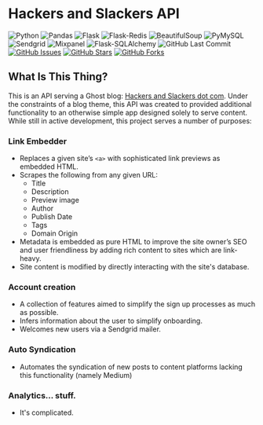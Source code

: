 # Hackers and Slackers API

![Python](https://img.shields.io/badge/Python-3.7.2-blue.svg?logo=python&longCache=true&logoColor=white&colorB=23a8e2&style=flat-square&colorA=36363e)
![Pandas](https://img.shields.io/badge/Pandas-0.23.0-blue.svg?logo=python&longCache=true&logoColor=white&colorB=23a8e2&style=flat-square&colorA=36363e)
![Flask](https://img.shields.io/badge/Flask-1.0.2-blue.svg?longCache=true&logo=flask&style=flat-square&logoColor=white&colorB=23a8e2&colorA=36363e)
![Flask-Redis](https://img.shields.io/badge/Flask--Redis-0.3.0-blue.svg?longCache=true&logo=redis&style=flat-square&logoColor=white&colorB=D82C20&colorA=36363e)
![BeautifulSoup](https://img.shields.io/badge/Beautifulsoup4-4.6.3-blue.svg?longCache=true&logo=delicious&longCache=true&style=flat-square&logoColor=white&colorB=23a8e2&colorA=36363e)
![PyMySQL](https://img.shields.io/badge/PyMySQL-0.9.3-red.svg?longCache=true&style=flat-square&logo=mysql&logoColor=white&colorA=36363e&colorB=4479A1)
![Sendgrid](https://img.shields.io/badge/sendgrid-5.6.0-blue.svg?longCache=true&logo=delicious&longCache=true&style=flat-square&logoColor=white&colorB=23a8e2&colorA=36363e)
![Mixpanel](https://img.shields.io/badge/mixpanel-4.3.2-blue.svg?longCache=true&logo=coderwall&longCache=true&style=flat-square&logoColor=white&colorB=002992&colorA=36363e)
![Flask-SQLAlchemy](https://img.shields.io/badge/Flask--SQLAlchemy-2.3.2-red.svg?longCache=true&style=flat-square&logo=scala&logoColor=white&colorA=36363e)
![GitHub Last Commit](https://img.shields.io/github/last-commit/google/skia.svg?style=flat-square&colorA=36363e)
[![GitHub Issues](https://img.shields.io/github/issues/toddbirchard/hackersandslackers-api.svg?style=flat-square&colorA=36363e)](https://github.com/toddbirchard/link-embedder/issues)
[![GitHub Stars](https://img.shields.io/github/stars/toddbirchard/hackersandslackers-api.svg?style=flat-square&colorB=e3bb18&colorA=36363e)](https://github.com/toddbirchard/hackersandslackers-api/stargazers)
[![GitHub Forks](https://img.shields.io/github/forks/toddbirchard/hackersandslackers-api.svg?style=flat-square&colorA=36363e)](https://github.com/toddbirchard/hackersandslackers-api/network)

## What Is This Thing?

This is an API serving a Ghost blog: [Hackers and Slackers dot com](https://hackersandslackers.com/). Under the constraints of a blog theme, this API was created to provided additional functionality to an otherwise simple app designed solely to serve content. While still in active development, this project serves a number of purposes:

### Link Embedder
* Replaces a given site’s `<a>` with sophisticated link previews as embedded HTML.
* Scrapes the following from any given URL:
  * Title
  * Description
  * Preview image
  * Author
  * Publish Date
  * Tags
  * Domain Origin
* Metadata is embedded as pure HTML to improve the site owner’s SEO and user friendliness by adding rich content to sites which are link-heavy.
* Site content is modified by directly interacting with the site's database.

### Account creation
* A collection of features aimed to simplify the sign up processes as much as possible.
* Infers information about the user to simplify onboarding.
* Welcomes new users via a Sendgrid mailer.

### Auto Syndication
* Automates the syndication of new posts to content platforms lacking this functionality (namely Medium)

### Analytics... stuff.
* It's complicated.
